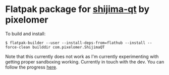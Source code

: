 # Flatpak package for [shijima-qt](https://getshijima.app/) by pixelomer
To build and install:

`$ flatpak-builder --user --install-deps-from=flathub --install --force-clean builddir com.pixelomer.ShijimaQT`

Note that this currently does not work as I'm currently experimenting with getting proper sandboxing working. Currently in touch with the dev. You can follow the progress [here](https://github.com/pixelomer/Shijima-Qt-releases/issues/13).
